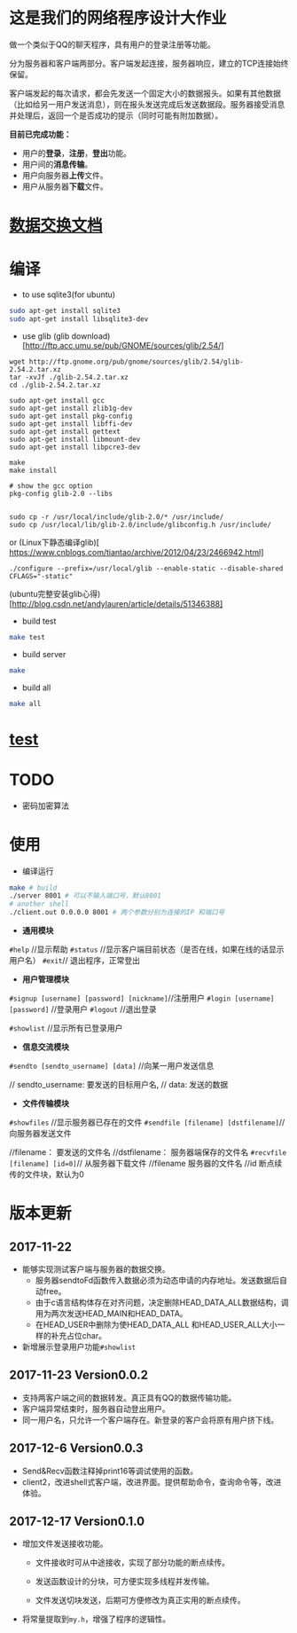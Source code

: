 # 这是我们的网络程序设计大作业

做一个类似于QQ的聊天程序，具有用户的登录注册等功能。

分为服务器和客户端两部分。客户端发起连接，服务器响应，建立的TCP连接始终保留。

客户端发起的每次请求，都会先发送一个固定大小的数据报头。如果有其他数据（比如给另一用户发送消息），则在报头发送完成后发送数据段。服务器接受消息并处理后，返回一个是否成功的提示（同时可能有附加数据）。

**目前已完成功能：**

- 用户的**登录**，**注册**，**登出**功能。
- 用户间的**消息传输**。
- 用户向服务器**上传**文件。
- 用户从服务器**下载**文件。



# [数据交换文档](./datachange.md)


# 编译

- to use sqlite3(for ubuntu)

```bash
sudo apt-get install sqlite3 
sudo apt-get install libsqlite3-dev
```

- use glib
  (glib download)[http://ftp.acc.umu.se/pub/GNOME/sources/glib/2.54/]

```
wget http://ftp.gnome.org/pub/gnome/sources/glib/2.54/glib-2.54.2.tar.xz
tar -xvJf ./glib-2.54.2.tar.xz
cd ./glib-2.54.2.tar.xz

sudo apt-get install gcc
sudo apt-get install zlib1g-dev
sudo apt-get install pkg-config
sudo apt-get install libffi-dev
sudo apt-get install gettext
sudo apt-get install libmount-dev
sudo apt-get install libpcre3-dev

make
make install

# show the gcc option 
pkg-config glib-2.0 --libs


sudo cp -r /usr/local/include/glib-2.0/* /usr/include/  
sudo cp /usr/local/lib/glib-2.0/include/glibconfig.h /usr/include/
```
or (Linux下静态编译glib)[ https://www.cnblogs.com/tiantao/archive/2012/04/23/2466942.html]

```
./configure --prefix=/usr/local/glib --enable-static --disable-shared CFLAGS="-static"
```





(ubuntu完整安装glib心得)[http://blog.csdn.net/andylauren/article/details/51346388]

- build test

```bash
make test
```
- build server

```bash
make 
```
- build all

```bash
make all
```

# [test](./test.md)


# TODO

- 密码加密算法

# 使用

- 编译运行
```bash
make # build 
./server 8001 # 可以不输入端口号，默认8001
# another shell
./client.out 0.0.0.0 8001 # 两个参数分别为连接的IP 和端口号
```
- **通用模块**

`#help` //显示帮助
`#status` //显示客户端目前状态（是否在线，如果在线的话显示用户名）
`#exit`// 退出程序，正常登出

- **用户管理模块**

`#signup [username] [password] [nickname]`//注册用户
`#login [username] [password]` //登录用户
`#logout`  //退出登录

`#showlist` //显示所有已登录用户

- **信息交流模块**

`#sendto [sendto_username] [data]` //向某一用户发送信息

// sendto_username: 要发送的目标用户名,
// data: 发送的数据

- **文件传输模块**

`#showfiles` //显示服务器已存在的文件
`#sendfile [filename] [dstfilename]`//向服务器发送文件

//filename： 要发送的文件名
//dstfilename： 服务器端保存的文件名
`#recvfile [filename] [id=0]`// 从服务器下载文件
//filename 服务器的文件名
//id 断点续传的文件块，默认为0





# 版本更新

## 2017-11-22
- ​能够实现测试客户端与服务器的数据交换。
  - 服务器sendtoFd函数传入数据必须为动态申请的内存地址。发送数据后自动free。
  - 由于c语言结构体存在对齐问题，决定删除HEAD_DATA_ALL数据结构，调用为两次发送HEAD_MAIN和HEAD_DATA。
  - 在HEAD_USER中删除为使HEAD_DATA_ALL 和HEAD_USER_ALL大小一样的补充占位char。
- 新增展示登录用户功能`#showlist`

## 2017-11-23 Version0.0.2
- 支持两客户端之间的数据转发。真正具有QQ的数据传输功能。
- 客户端异常结束时，服务器自动登出用户。
- 同一用户名，只允许一个客户端存在。新登录的客户会将原有用户挤下线。

## 2017-12-6 Version0.0.3
- Send&Recv函数注释掉print16等调试使用的函数。
- client2，改进shell式客户端，改进界面。提供帮助命令，查询命令等，改进体验。

## 2017-12-17 Version0.1.0

- 增加文件发送接收功能。

  - 文件接收时可从中途接收，实现了部分功能的断点续传。

  - 发送函数设计的分块，可方便实现多线程并发传输。

  - 文件发送切块发送，后期可方便修改为真正实用的断点续传。

- 将常量提取到`my.h`，增强了程序的逻辑性。

